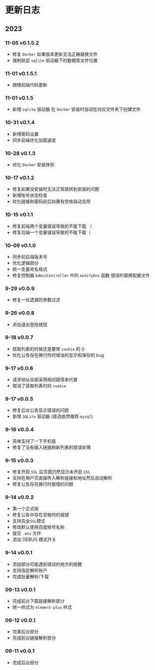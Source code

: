 # 更新日志

## 2023

### 11-05 v0.1.5.2

- 修复 `Docker` 如果版本更新无法正确替换文件
- 强制锁定 `sqlite` 驱动器下的数据库文件位置

### 11-01 v0.1.5.1

- 跟随前端代码更新

### 11-01 v0.1.5

- 新增 `sqlite` 驱动器 在 `Docker` 安装时自动在对应文件夹下创建文件

### 10-31 v0.1.4

- 新增密码设置
- 同步前端优化加载速度

### 10-28 v0.1.3

- 优化 `Docker` 安装体验

### 10-17 v0.1.2

- 修复如果没安装时无法正常跳转到安装的问题
- 新增账号状态检查
- 优化链接和密码前后如果有空格自动去除

### 10-15 v0.1.1

- 修复前端两个变量错误导致的不能下载 （
- 修复后端一个变量错误导致的不能下载（

### 10-09 v0.1.0

- 同步前后端版本号
- 优化逻辑部分
- 统一变量命名格式
- 修复控制器 `AdminController` 中的 `modifyEnv` 函数 错误的替换配置文件

### 9-29 v0.0.9

- 修复一处遗漏的参数过滤

### 9-26 v0.0.8

- 添加退出登陆按钮

### 9-18 v0.0.7

- 获取列表的时候还是要带 `cookie` 的 ()
- 优化公告存在换行符时错误的显示和保存的 bug

### 9-17 v0.0.6

- 请求地址全部采用相对路径来代替
- 取消了获取列表时的 `cookie`

### 9-17 v0.0.5

- 修复后台公告显示错误的问题
- 新增 `SQLite` 驱动器 (首选依然推荐 `mysql`)

### 9-16 v0.0.4

- 简单支持了一下手机版
- 修复了没有输入链接刷新列表的错误处理

### 9-15 v0.0.3

- 修复开启 `SSL` 后页面仍然显示未开启 `SSL`
- 支持在用户页直接传入解析链接和地址然后自动解析
- 修复公告存在换行时报错的问题

### 9-14 v0.0.2

- 第一个正式版
- 修复公告中存在空格时的报错
- 支持完全`SSL`模式
- 修改默认使用百度账号名称
- 提交 `.env` 文件
- 添加 DEBUG 模式开关

### 9-14 v0.0.1

- 添加部分可能遇到错误的地方的提醒
- 支持指定解析账户
- 完成批量解析/下载

### 09-13 v0.0.1

- 完成前台下载链接解析部分
- 统一样式为 `element-plus` 样式

### 09-12 v0.0.1

- 完善后台部分
- 完成前台链接解析部分

### 09-11 v0.0.1

- 完成后台部分
